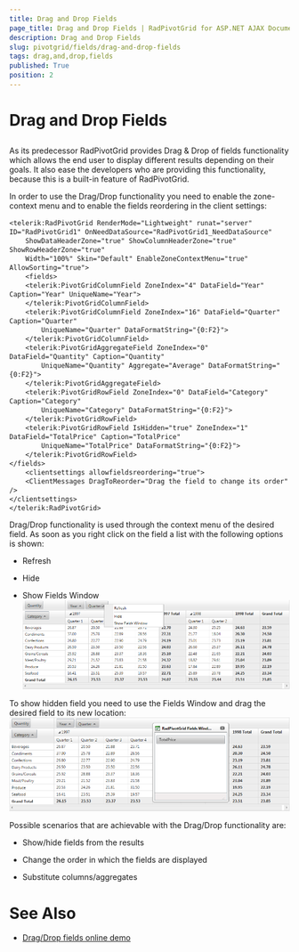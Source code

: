 ```yaml
---
title: Drag and Drop Fields
page_title: Drag and Drop Fields | RadPivotGrid for ASP.NET AJAX Documentation
description: Drag and Drop Fields
slug: pivotgrid/fields/drag-and-drop-fields
tags: drag,and,drop,fields
published: True
position: 2
---
```


# Drag and Drop Fields



## 

As its predecessor RadPivotGrid provides Drag & Drop of fields functionality which allows the end user to display different results depending on their goals. It also ease the developers who are providing this functionality, because this is a built-in feature of RadPivotGrid.

In order to use the Drag/Drop functionality you need to enable the zone-context menu and to enable the fields reordering in the client settings:


````ASPNET
<telerik:RadPivotGrid RenderMode="Lightweight" runat="server" ID="RadPivotGrid1" OnNeedDataSource="RadPivotGrid1_NeedDataSource"
    ShowDataHeaderZone="true" ShowColumnHeaderZone="true" ShowRowHeaderZone="true"
    Width="100%" Skin="Default" EnableZoneContextMenu="true" AllowSorting="true">
    <fields>
    <telerik:PivotGridColumnField ZoneIndex="4" DataField="Year" Caption="Year" UniqueName="Year">
    </telerik:PivotGridColumnField>
    <telerik:PivotGridColumnField ZoneIndex="16" DataField="Quarter" Caption="Quarter"
        UniqueName="Quarter" DataFormatString="{0:F2}">
    </telerik:PivotGridColumnField>
    <telerik:PivotGridAggregateField ZoneIndex="0" DataField="Quantity" Caption="Quantity"
        UniqueName="Quantity" Aggregate="Average" DataFormatString="{0:F2}">
    </telerik:PivotGridAggregateField>
    <telerik:PivotGridRowField ZoneIndex="0" DataField="Category" Caption="Category"
        UniqueName="Category" DataFormatString="{0:F2}">
    </telerik:PivotGridRowField>
    <telerik:PivotGridRowField IsHidden="true" ZoneIndex="1" DataField="TotalPrice" Caption="TotalPrice"
        UniqueName="TotalPrice" DataFormatString="{0:F2}">
    </telerik:PivotGridRowField>
</fields>
    <clientsettings allowfieldsreordering="true">
    <ClientMessages DragToReorder="Drag the field to change its order" />
</clientsettings>
</telerik:RadPivotGrid>
````


Drag/Drop functionality is used through the context menu of the desired field. As soon as you right click on the field a list with the following options is shown:

* Refresh

* Hide

* Show Fields Window
![Pivot Grd-Drag-Drop-Header Context-Menu](images/PivotGrd-Drag-Drop-HeaderContext-Menu.png)

To show hidden field you need to use the Fields Window and drag the desired field to its new location:
![Pivot Grid-Drag-Drop-Fields-Window](images/PivotGrid-Drag-Drop-Fields-Window.png)

Possible scenarios that are achievable with the Drag/Drop functionality are:

* Show/hide fields from the results

* Change the order in which the fields are displayed

* Substitute columns/aggregates

# See Also

 * [Drag/Drop fields online demo](http:/demos.telerik.com/aspnet-ajax/PivotGrid/Examples/DragDropFields/DefaultCS.aspx)
